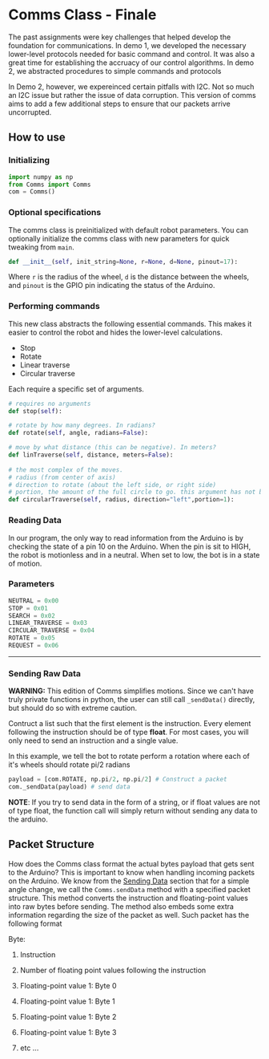 # Comms Class - Finale

The past assignments were key challenges that helped develop the foundation for communications. In demo 1, we developed the necessary lower-level protocols needed for basic command and control. It was also a great time for establishing the accruacy of our control algorithms. In demo 2, we abstracted procedures to simple commands and protocols

In Demo 2, however, we expereinced certain pitfalls with I2C. Not so much an I2C issue but rather the issue of data corruption. This version of comms aims to add a few additional steps to ensure that our packets arrive uncorrupted.


## How to use

### Initializing
```py
import numpy as np
from Comms import Comms
com = Comms()
```
### Optional specifications
The comms class is preinitialized with default robot parameters. You can optionally initialize the comms class with new parameters for quick tweaking from `main`. 
```py
def __init__(self, init_string=None, r=None, d=None, pinout=17):
```
Where `r` is the radius of the wheel, `d` is the distance between the wheels, and `pinout` is the GPIO pin indicating the status of the Arduino.



### Performing commands
This new class abstracts the following essential commands. This makes it easier to control the robot and hides the lower-level calculations. 
- Stop
- Rotate
- Linear traverse
- Circular traverse

Each require a specific set of arguments.
```py
# requires no arguments
def stop(self):

# rotate by how many degrees. In radians?
def rotate(self, angle, radians=False):

# move by what distance (this can be negative). In meters?
def linTraverse(self, distance, meters=False):
    
# the most complex of the moves. 
# radius (from center of axis) 
# direction to rotate (about the left side, or right side)
# portion, the amount of the full circle to go. this argument has not been implemeneted
def circularTraverse(self, radius, direction="left",portion=1):

```

### Reading Data
In our program, the only way to read information from the Arduino is by checking the state of a pin 10 on the Arduino. When the pin is sit to HIGH, the robot is motionless and in a neutral. When set to low, the bot is in a state of motion.


### Parameters
```py
NEUTRAL = 0x00
STOP = 0x01
SEARCH = 0x02
LINEAR_TRAVERSE = 0x03
CIRCULAR_TRAVERSE = 0x04
ROTATE = 0x05
REQUEST = 0x06
```



---
### Sending Raw Data
**WARNING:** This edition of Comms simplifies motions. Since we can't have truly private functions in python, the user can still call `_sendData()` directly, but should do so with extreme caution. 

Contruct a list such that the first element is the instruction. Every element following the instruction should be of type **float**. For most cases, you will only need to send an instruction and a single value.

In this example, we tell the bot to rotate perform a rotation where each of it's wheels should rotate pi/2 radians
```py
payload = [com.ROTATE, np.pi/2, np.pi/2] # Construct a packet
com._sendData(payload) # send data
```

**NOTE**: If you try to send data in the form of a string, or if float values are not of type float, the function call will simply return without sending any data to the arduino. 




## Packet Structure
How does the Comms class format the actual bytes payload that gets sent to the Arduino? 
This is important to know when handling incoming packets on the Arduino. 
We know from the [Sending Data](###sending-data) section that for a simple angle change, we call the ```Comms.sendData``` method with a specified packet structure. 
This method converts the instruction and floating-point values into raw bytes before sending.
The method also embeds some extra information regarding the size of the packet as well.
Such packet has the following format

Byte:
1. Instruction
2. Number of floating point values following the instruction
3. Floating-point value 1: Byte 0
4. Floating-point value 1: Byte 1
5. Floating-point value 1: Byte 2
6. Floating-point value 1: Byte 3

7. etc ...

